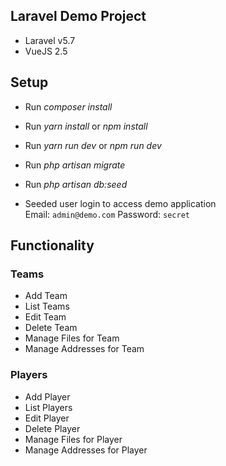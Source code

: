 ## Laravel Demo Project 

- Laravel v5.7
- VueJS 2.5


## Setup
- Run *composer install*
- Run *yarn install* or *npm install*
- Run *yarn run dev* or *npm run dev*
- Run *php artisan migrate*
- Run *php artisan db:seed*

- Seeded user login to access demo application  
Email: ```admin@demo.com```  Password: ```secret``` 

## Functionality

### Teams

- Add Team
- List Teams
- Edit Team
- Delete Team
- Manage Files for Team
- Manage Addresses for Team

### Players

- Add Player
- List Players
- Edit Player
- Delete Player
- Manage Files for Player
- Manage Addresses for Player


